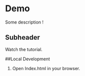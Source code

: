# Demo

Some description !

## Subheader

Watch the tutorial.

##Local Development

1. Open Index.html in your browser.


